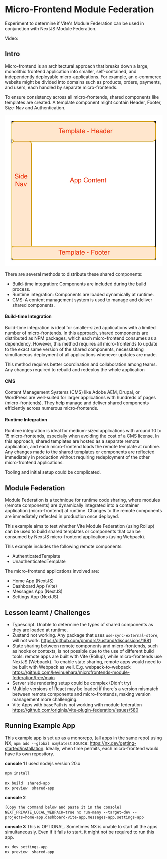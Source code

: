# Micro-Frontend Module Federation

Experiment to determine if Vite's Module Federation can be used in conjunction with NextJS Module Federation.

Video:

## Intro

Micro-frontend is an architectural approach that breaks down a large, monolithic frontend application into smaller, self-contained, and independently deployable micro-applications. For example, an e-commerce website might be divided into domains such as products, orders, payments, and users, each handled by separate micro-frontends.

To ensure consistency across all micro-frontends, shared components like templates are created. A template component might contain Header, Footer, Size-Nav and Authentication.

![Template](docs/micro-frontend-template.jpg)

There are several methods to distribute these shared components:

- Build-time integration: Components are included during the build process.
- Runtime integration: Components are loaded dynamically at runtime.
- CMS: A content management system is used to manage and deliver shared components.

#### Build-time Integration

Build-time integration is ideal for smaller-sized applications with a limited number of micro-frontends. In this approach, shared components are distributed as NPM packages, which each micro-frontend consumes as a dependency. However, this method requires all micro-frontends to update to the exact same version of the shared components, necessitating simultaneous deployment of all applications whenever updates are made.

This method requires better coordination and collaboration among teams. Any changes required to rebuild and redeploy the whole application

#### CMS

Content Management Systems (CMS) like Adobe AEM, Drupal, or WordPress are well-suited for larger applications with hundreds of pages (micro-frontends). They help manage and deliver shared components efficiently across numerous micro-frontends.

#### Runtime Integration

Runtime integration is ideal for medium-sized applications with around 10 to 15 micro-frontends, especially when avoiding the cost of a CMS license. In this approach, shared templates are hosted as a separate remote application, and each micro-frontend loads the remote template at runtime. Any changes made to the shared templates or components are reflected immediately in production without requiring redeployment of the other micro-frontend applications.

Tooling and initial setup could be complicated.

## Module Federation

Module Federation is a technique for runtime code sharing, where modules (remote components) are dynamically integrated into a container application (micro-frontend) at runtime. Changes to the remote components are immediately reflected in production once deployed.

This example aims to test whether Vite Module Federation (using Rollup) can be used to build shared templates or components that can be consumed by NextJS micro-frontend applications (using Webpack).

This example includes the following remote components:

- AuthenticatedTemplate
- UnauthenticatedTemplate

The micro-frontend applications involved are:

- Home App (NextJS)
- Dashboard App (Vite)
- Messages App (NextJS)
- Settings App (NextJS)

## Lesson learnt / Challenges

- Typescript. Unable to determine the types of shared components as they are loaded at runtime.
- Zustand not working. Any package that uses `use-sync-external-store`, will not work.
  https://github.com/pmndrs/zustand/discussions/1881
- State sharing between remote components and micro-frontends, such as hooks or contexts, is not possible due to the use of different build tools: remote apps are built with Vite (Rollup), while micro-frontends use NextJS (Webpack). To enable state sharing, remote apps would need to be built with Webpack as well.
  E.g. webpack-to-webpack https://github.com/kevinuehara/microfrontends-module-federation/tree/main
- Server side rendering setup could be complex (Didn't try)
- Multiple versions of React may be loaded if there's a version mismatch between remote components and micro-frontends, making version management more challenging.
- Vite Apps with basePath is not working with module federation
  https://github.com/originjs/vite-plugin-federation/issues/580

## Running Example App

This example app is set up as a monorepo, (all apps in the same repo) using NX, `npm add --global nx@latest` source: https://nx.dev/getting-started/installation. Ideally, when time permits, each micro-frontend would have its own repository.

**console 1**
I used nodejs version 20.x

```shell
npm install

nx build  shared-app
nx preview  shared-app
```

**console 2**

```shell
[Copy the command below and paste it in the console]
NEXT_PRIVATE_LOCAL_WEBPACK=true nx run-many --target=dev --projects=home-app,dashboard-vite-app,messages-app,settings-app
```

**console 3**
This is OPTIONAL. Sometimes NX is unable to start all the apps simultaneously.
Even if it fails to start, it might not be required to run this app.

```shell
nx dev settings-app
nx preview  shared-app
```
